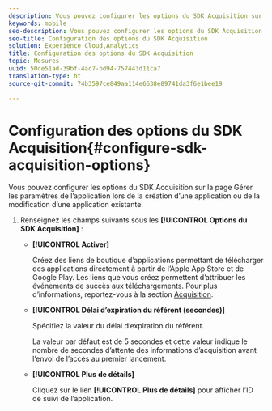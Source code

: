```yaml
---
description: Vous pouvez configurer les options du SDK Acquisition sur la page Gérer les paramètres de l’application lors de la création d’une application ou de la modification d’une application existante.
keywords: mobile
seo-description: Vous pouvez configurer les options du SDK Acquisition sur la page Gérer les paramètres de l’application lors de la création d’une application ou de la modification d’une application existante.
seo-title: Configuration des options du SDK Acquisition
solution: Experience Cloud,Analytics
title: Configuration des options du SDK Acquisition
topic: Mesures
uuid: 50ce51ad-39bf-4ac7-bd94-757443d11ca7
translation-type: ht
source-git-commit: 74b3597ce849aa114e6638e89741da3f6e1bee19

---
```



# Configuration des options du SDK Acquisition{#configure-sdk-acquisition-options}

Vous pouvez configurer les options du SDK Acquisition sur la page Gérer les paramètres de l’application lors de la création d’une application ou de la modification d’une application existante.

1. Renseignez les champs suivants sous les **[!UICONTROL Options du SDK Acquisition]** :

   * **[!UICONTROL Activer]**

      Créez des liens de boutique d’applications permettant de télécharger des applications directement à partir de l’Apple App Store et de Google Play. Les liens que vous créez permettent d’attribuer les événements de succès aux téléchargements. Pour plus d’informations, reportez-vous à la section [Acquisition](//help/using/acquisition-main/acquisition-main.md).

   * **[!UICONTROL Délai d’expiration du référent (secondes)]**

      Spécifiez la valeur du délai d’expiration du référent.

      La valeur par défaut est de 5 secondes et cette valeur indique le nombre de secondes d’attente des informations d’acquisition avant l’envoi de l’accès au premier lancement.

   * **[!UICONTROL Plus de détails]**

      Cliquez sur le lien **[!UICONTROL Plus de détails]** pour afficher l’ID de suivi de l’application.
